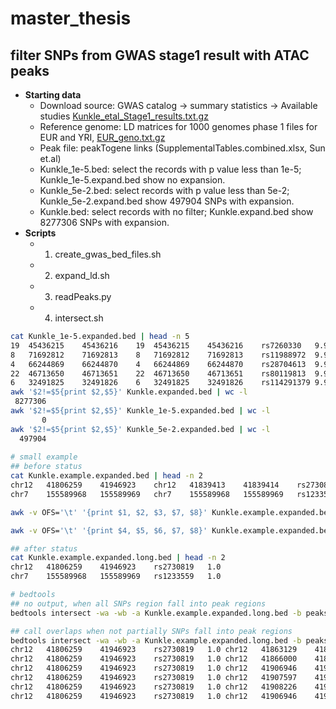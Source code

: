 # master_thesis
## filter SNPs from GWAS stage1 result with ATAC peaks

- **Starting data**
	- Download source: GWAS catalog -> summary statistics -> Available studies [Kunkle_etal_Stage1_results.txt.gz](https://ftp.ebi.ac.uk/pub/databases/gwas/summary_statistics/GCST007001-GCST008000/GCST007511/)
	- Reference genome: LD matrices for 1000 genomes phase 1 files for EUR and YRI, [EUR_geno.txt.gz](https://zenodo.org/records/3404275#.Xlw62XVKhhE)
	- Peak file: peakTogene links (SupplementalTables.combined.xlsx, Sun et.al)
	- Kunkle_1e-5.bed: select the records with p value less than 1e-5; Kunkle_1e-5.expand.bed show no expansion.
	- Kunkle_5e-2.bed: select records with p value less than 5e-2;  Kunkle_5e-2.expand.bed show 497904 SNPs with expansion.
	- Kunkle.bed: select records with no filter; Kunkle.expand.bed show 8277306 SNPs with expansion.
- **Scripts**
	- 1. create_gwas_bed_files.sh
	- 2. expand_ld.sh
	- 3. readPeaks.py
	- 4. intersect.sh
```bash
cat Kunkle_1e-5.expanded.bed | head -n 5
19	45436215	45436216	19	45436215	45436216	rs7260330	9.983e-06
8	71692812	71692813	8	71692812	71692813	rs11988972	9.982e-06
4	66244869	66244870	4	66244869	66244870	rs28704613	9.967e-06
22	46713650	46713651	22	46713650	46713651	rs80119813	9.936e-06
6	32491825	32491826	6	32491825	32491826	rs114291379	9.93e-06
awk '$2!=$5{print $2,$5}' Kunkle.expanded.bed | wc -l
 8277306
awk '$2!=$5{print $2,$5}' Kunkle_1e-5.expanded.bed | wc -l
       0
awk '$2!=$5{print $2,$5}' Kunkle_5e-2.expanded.bed | wc -l
  497904
  
# small example
## before status
cat Kunkle.example.expanded.bed | head -n 2
chr12	41806259	41946923	chr12	41839413	41839414	rs2730819	1.0
chr7	155589968	155589969	chr7	155589968	155589969	rs1233559	1.0

awk -v OFS='\t' '{print $1, $2, $3, $7, $8}' Kunkle.example.expanded.bed > Kunkle.example.expanded.long.bed

awk -v OFS='\t' '{print $4, $5, $6, $7, $8}' Kunkle.example.expanded.bed >> Kunkle.example.expanded.long.bed

## after status
cat Kunkle.example.expanded.long.bed | head -n 2
chr12	41806259	41946923	rs2730819	1.0
chr7	155589968	155589969	rs1233559	1.0

# bedtools
## no output, when all SNPs region fall into peak regions
bedtools intersect -wa -wb -a Kunkle.example.expanded.long.bed -b peaks.bed -f 1.0

## call overlaps when not partially SNPs fall into peak regions
bedtools intersect -wa -wb -a Kunkle.example.expanded.long.bed -b peaks.bed
chr12	41806259	41946923	rs2730819	1.0	chr12	41863129	41863629
chr12	41806259	41946923	rs2730819	1.0	chr12	41866000	41866500
chr12	41806259	41946923	rs2730819	1.0	chr12	41906946	41907446
chr12	41806259	41946923	rs2730819	1.0	chr12	41907597	41908097
chr12	41806259	41946923	rs2730819	1.0	chr12	41908226	41908726
chr12	41806259	41946923	rs2730819	1.0	chr12	41906946	41907446
```
